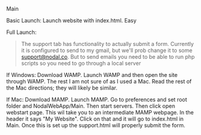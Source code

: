 Main

Basic Launch:
Launch website with index.html. Easy

Full Launch:
> The support tab has functionality to actually submit a form. Currently it is configured to send to my gmail, but we'll prob change it to some support@nodal.co.
> But to send emails you need to be able to run php scripts so you need to go through a local server

If Windows: Download WAMP. Launch WAMP and then open the site through WAMP. The rest I am not sure of as I used a Mac. Read the rest of the Mac directions; they will likely be similar.

If Mac: Download MAMP. Launch MAMP. Go to preferences and set root folder and NodalWebApp/Main. Then start servers. Then click open webstart page. This wil take you to an intermediate MAMP webpage. In the header it says "My Website". Click on that and it will go to index.html in Main. Once this is set up the support.html will properly submit the form.

